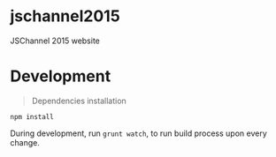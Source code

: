 # jschannel2015
JSChannel 2015 website

# Development
> Dependencies installation

```shell
npm install
```

During development, run `grunt watch`, to run build process upon every change.